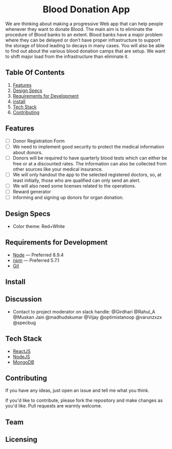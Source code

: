 <h1 align="center">Blood Donation App</h1>

We are thinking about making a progressive Web app that can help people whenever they want to donate Blood.
The main aim is to eliminate the procedure of Blood banks to an extent. Blood banks have a major problem where they can be delayed or don’t have proper infrastructure to support the storage of blood leading to decays in many cases.
You will also be able to find out about the various blood donation camps that are setup. We want to shift major load from the infrastructure than eliminate it.


## Table Of Contents

  1. [Features](#features)
  2. [Design Specs](#design-specs)
  3. [Requirements for Development](#requirements-for-development)
  4. [install](#install)
  5. [Tech Stack](#tech-stack)
  6. [Contributing](#Contributing)

## Features

- [ ] Donor Registration Form
- [ ] We need to implement good security to protect the medical information about donors.
- [ ] Donors will be required to have quarterly blood tests which can either be free or at a discounted rates. The information can also be collected from other sources like your medical insurance.
- [ ] We will only handout the app to the selected registered doctors, so, at least initially, those who are qualified can only send an alert.
- [ ] We will also need some licenses related to the operations.
- [ ] Reward generator
- [ ] Informing and signing up donors for organ donation.

## Design Specs
  * Color theme: Red+White
  
## Requirements for Development

 - [Node](https://nodejs.org/en/) — Preferred 8.9.4
 - [npm](https://www.npmjs.com/get-npm) — Preferred 5.7.1
 - [Git](https://git-scm.com/)

## Install

## Discussion

 - Contact to project moderator on slack handle: @Girdhari @Rahul_A @Muskan Jain @madhudskumar @Vijay @optimistanoop @varunzxzx @specbug

## Tech Stack

- [ReactJS](https://reactjs.org/)
- [NodeJS](https://nodejs.org/en/)
- [MongoDB](https://www.mongodb.com/)

## Contributing

If you have any ideas, just open an issue and tell me what you think.

If you'd like to contribute, please fork the repository and make changes as you'd like. Pull requests are warmly welcome.

## Team

## Licensing

